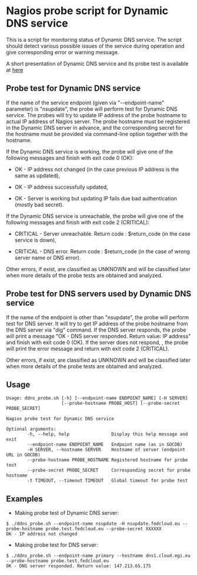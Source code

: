# Nagios probe script for Dynamic DNS service

This is a script for monitoring status of Dynamic DNS service. The script 
should detect various possible issues of the service during operation and 
give corresponding error or warning message.

A short presentation of Dynamic DNS service and its probe test is available
at [here](https://github.com/tdviet/DDNS-probe/raw/main/Dynamic%20DNS%20service%20-%20OMB.pdf)

## Probe test for Dynamic DNS service

If the name of the service endpoint (given via "--endpoint-name" parameter)
is "nsupdate", the probe will perform test for Dynamic DNS service.
The probes will try to update IP address of the probe hostname to actual IP
address of Nagios server. The probe hostname must be registered in the 
Dynamic DNS server in advance, and the corresponding secret for the hostname 
must be provided via command-line option together with the hostname.

If the Dynamic DNS service is working, the probe will give one of the 
following messages and finish with exit code 0 (OK):

- OK - IP address not changed (in the case previous  IP address is the same
as updated),

- OK - IP address successfully updated,

- OK - Server is working but updating IP fails due bad authentication 
(mostly bad secret).

If the Dynamic DNS service is unreachable, the probe will give one of the 
following messages and finish with exit code 2 (CRITICAL):

- CRITICAL - Server unreachable. Return code : $return_code (in the case 
service is down),

- CRITICAL - DNS error. Return code : $return_code (in the case of wrong 
server name or DNS error).

Other errors, if exist, are classified as UNKNOWN and will be classified 
later when more details of the probe tests are obtained and analyzed.

## Probe test for DNS servers used by Dynamic DNS service

If the name of the endpoint is other than "nsupdate", the probe will perform
test for DNS server. It will try to get IP address of the probe hostname from 
the DNS server via "dig" command. If the DNS server responds, the probe will
print a message "OK - DNS server responded. Return value: IP address" and 
finish with exit code 0 (OK). If the server does not respond, , the probe will 
print the error message and return with exit code 2 (CRITICAL).

Other errors, if exist, are classified as UNKNOWN and will be classified 
later when more details of the probe tests are obtained and analyzed.

## Usage


```
Usage: ddns_probe.sh [-h] [--endpoint-name ENDPOINT_NAME] [-H SERVER] 
                     [--probe-hostname PROBE_HOST] [--probe-secret PROBE_SECRET]

Nagios probe test for Dynamic DNS service

Optional arguments:
        -h, --help, help                Display this help message and exit
        --endpoint-name ENDPOINT_NAME   Endpoint name (as in GOCDB)
        -H SERVER, --hostname SERVER    Hostname of server (endpoint URL in GOCDB)
        --probe-hostname PROBE_HOSTNAME Registered hostname for probe test
        --probe-secret PROBE_SECRET     Corresponding secret for probe hostname
        -t TIMEOUT, --timeout TIMEOUT   Global timeout for probe test

```

## Examples


- Making probe test of Dynamic DNS server:


```
$ ./ddns_probe.sh --endpoint-name nsupdate -H nsupdate.fedcloud.eu --probe-hostname probe.test.fedcloud.eu --probe-secret XXXXXX
OK - IP address not changed
```

- Making probe test for DNS server:


```
$ ./ddns_probe.sh --endpoint-name primary --hostname dns1.cloud.egi.eu --probe-hostname probe.test.fedcloud.eu
OK - DNS server responded. Return value: 147.213.65.175
```
